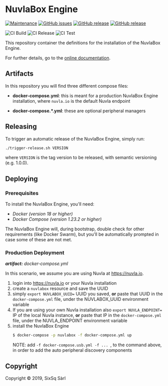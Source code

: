 # NuvlaBox Engine

[![Maintenance](https://img.shields.io/badge/Maintained%3F-yes-green.svg?style=for-the-badge)](https://github.com/nuvlabox/deployment/graphs/commit-activity)
[![GitHub issues](https://img.shields.io/github/issues/nuvlabox/deployment?style=for-the-badge&logo=github&logoColor=white)](https://GitHub.com/nuvlabox/deployment/issues/)
[![GitHub release](https://img.shields.io/github/release/nuvlabox/deployment?style=for-the-badge&logo=github&logoColor=white)](https://github.com/nuvlabox/deployment/releases/tag/1.1.0)
[![GitHub release](https://img.shields.io/github/release-date/nuvlabox/deployment?logo=github&logoColor=white&style=for-the-badge)](https://github.com/nuvlabox/deployment/releases)

![CI Build](https://github.com/nuvlabox/deployment/actions/workflows/main.yml/badge.svg)
![CI Release](https://github.com/nuvlabox/deployment/actions/workflows/release.yml/badge.svg)
![CI Test](https://github.com/nuvlabox/deployment/actions/workflows/test.yml/badge.svg)


This repository container the definitions for the installation of the NuvlaBox Engine.

For further details, go to the [online documentation](https://docs.nuvla.io/docs/dave/nuvlabox.html).

## Artifacts

In this repository you will find three different compose files:
 - **docker-compose.yml**: this is meant for a production NuvlaBox Engine installation, 
 where `nuvla.io` is the default Nuvla endpoint
 
 - **docker-compose.*.yml**: these are optional peripheral managers

## Releasing 

To trigger an automatic release of the NuvlaBox Engine, simply run:

```bash
./trigger-release.sh VERSION
```

where `VERSION` is the tag version to be released, with semantic versioning (e.g. 1.0.0).

## Deploying

### Prerequisites 

To install the NuvlaBox Engine, you'll need:
 - *Docker (version 18 or higher)*
 - *Docker Compose (version 1.23.2 or higher)*
 
The NuvlaBox Engine will, during bootstrap, double check for other requirements (like 
Docker Swarm), but you'll be automatically prompted in case some of these are not met.


### Production Deployment

_**artifact:** docker-compose.yml_

In this scenario, we assume you are using Nuvla at https://nuvla.io.

 1. login into https://nuvla.io or your Nuvla installation
 2. create a `nuvlabox` resource and save the UUID
 3. simply `export NUVLABOX_UUID=` UUID you saved, **or** paste that UUID in the `docker-compose.yml` file, under the NUVLABOX_UUID environment variable
 4. If you are using your own Nuvla installation also `export NUVLA_ENDPOINT=` IP of the local Nuvla instance, **or** paste that IP in the `docker-compose.yml` file, under the NUVLA_ENDPOINT environment variable 
 5. install the NuvlaBox Engine
    ```bash
    $ docker-compose -p nuvlabox -f docker-compose.yml up
    ```
    NOTE: add `-f docker-compose.usb.yml -f ... `, to the command above, in order to add the auto peripheral discovery components

## Copyright

Copyright &copy; 2019, SixSq Sàrl
